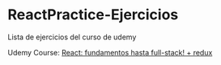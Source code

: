 # ReactPractice-Ejercicios

Lista de ejercicios del curso de udemy

Udemy Course: [React: fundamentos hasta full-stack! + redux](https://www.udemy.com/react-fundamentos-hasta-full-stack/)
